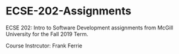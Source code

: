 # ECSE-202-Assignments

ECSE 202: Intro to Software Development assignments from McGill University for the Fall 2019 Term.

Course Instrcutor: Frank Ferrie

